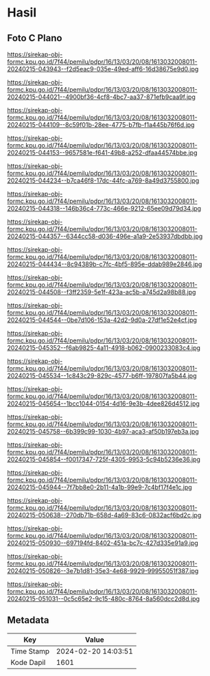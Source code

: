 # Hasil

## Foto C Plano

https://sirekap-obj-formc.kpu.go.id/7f44/pemilu/pdpr/16/13/03/20/08/1613032008011-20240215-043943--f2d5eac9-035e-49ed-aff6-16d38675e9d0.jpg

https://sirekap-obj-formc.kpu.go.id/7f44/pemilu/pdpr/16/13/03/20/08/1613032008011-20240215-044021--4900bf36-4cf8-4bc7-aa37-871efb9caa9f.jpg

https://sirekap-obj-formc.kpu.go.id/7f44/pemilu/pdpr/16/13/03/20/08/1613032008011-20240215-044109--8c59f01b-28ee-4775-b7fb-f1a445b76f6d.jpg

https://sirekap-obj-formc.kpu.go.id/7f44/pemilu/pdpr/16/13/03/20/08/1613032008011-20240215-044153--9657581e-f641-49b8-a252-dfaa44574bbe.jpg

https://sirekap-obj-formc.kpu.go.id/7f44/pemilu/pdpr/16/13/03/20/08/1613032008011-20240215-044234--b7ca46f8-17dc-44fc-a769-8a49d3755800.jpg

https://sirekap-obj-formc.kpu.go.id/7f44/pemilu/pdpr/16/13/03/20/08/1613032008011-20240215-044318--146b36c4-773c-466e-9212-65ee09d79d34.jpg

https://sirekap-obj-formc.kpu.go.id/7f44/pemilu/pdpr/16/13/03/20/08/1613032008011-20240215-044357--6344cc58-d036-496e-a1a9-2e53937dbdbb.jpg

https://sirekap-obj-formc.kpu.go.id/7f44/pemilu/pdpr/16/13/03/20/08/1613032008011-20240215-044434--8c94389b-c7fc-4bf5-895e-ddab989e2846.jpg

https://sirekap-obj-formc.kpu.go.id/7f44/pemilu/pdpr/16/13/03/20/08/1613032008011-20240215-044508--f3ff2359-5e1f-423a-ac5b-a745d2a98b88.jpg

https://sirekap-obj-formc.kpu.go.id/7f44/pemilu/pdpr/16/13/03/20/08/1613032008011-20240215-044544--0be7d106-153a-42d2-9d0a-27df1e52e4cf.jpg

https://sirekap-obj-formc.kpu.go.id/7f44/pemilu/pdpr/16/13/03/20/08/1613032008011-20240215-045352--f6ab9825-4a11-4918-b062-0900233083c4.jpg

https://sirekap-obj-formc.kpu.go.id/7f44/pemilu/pdpr/16/13/03/20/08/1613032008011-20240215-045534--1c843c29-829c-4577-b6ff-197807fa5b44.jpg

https://sirekap-obj-formc.kpu.go.id/7f44/pemilu/pdpr/16/13/03/20/08/1613032008011-20240215-045654--1bcc1044-0154-4d16-9e3b-4dee826d4512.jpg

https://sirekap-obj-formc.kpu.go.id/7f44/pemilu/pdpr/16/13/03/20/08/1613032008011-20240215-045758--6b399c99-1030-4b97-aca3-af50b197eb3a.jpg

https://sirekap-obj-formc.kpu.go.id/7f44/pemilu/pdpr/16/13/03/20/08/1613032008011-20240215-045854--f0017347-725f-4305-9953-5c94b5236e36.jpg

https://sirekap-obj-formc.kpu.go.id/7f44/pemilu/pdpr/16/13/03/20/08/1613032008011-20240215-045944--7f7bb8e0-2b11-4a1b-99e9-7c4bf17f4e1c.jpg

https://sirekap-obj-formc.kpu.go.id/7f44/pemilu/pdpr/16/13/03/20/08/1613032008011-20240215-050638--270db71b-658d-4a69-83c6-0832acf6bd2c.jpg

https://sirekap-obj-formc.kpu.go.id/7f44/pemilu/pdpr/16/13/03/20/08/1613032008011-20240215-050930--697194fd-8402-451a-bc7c-427d335e91a9.jpg

https://sirekap-obj-formc.kpu.go.id/7f44/pemilu/pdpr/16/13/03/20/08/1613032008011-20240215-050826--3e7b1d81-35e3-4e68-9929-99955051f387.jpg

https://sirekap-obj-formc.kpu.go.id/7f44/pemilu/pdpr/16/13/03/20/08/1613032008011-20240215-051031--0c5c65e2-9c15-480c-8764-8a560dcc2d8d.jpg


## Metadata

| Key        | Value               |
| ---------- | ------------------- |
| Time Stamp | 2024-02-20 14:03:51 |
| Kode Dapil | 1601                |



